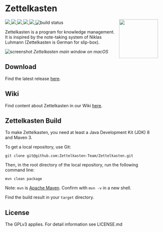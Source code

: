 # Zettelkasten

<img src="src/main/resources/de/danielluedecke/zettelkasten/resources/icons/zkn3-256x256.png" height="128" align="right"/>

<p>
    <a href="https://github.com/Zettelkasten-Team/Zettelkasten/releases" alt="Release">
        <img src="https://img.shields.io/github/release/Zettelkasten-Team/Zettelkasten.svg" />
    </a>
     <a href="https://github.com/Zettelkasten-Team/Zettelkasten/releases" alt="Downloads">
        <img src="https://img.shields.io/github/downloads/Zettelkasten-Team/Zettelkasten/total.svg" />
     </a>       
     <a href="https://github.com/Zettelkasten-Team/Zettelkasten/issues" alt="Resolution time">
        <img src="http://isitmaintained.com/badge/resolution/Zettelkasten-Team/Zettelkasten.svg" />
    </a>
     <a href="https://github.com/Zettelkasten-Team/Zettelkasten/issues" alt="Open Issues">
        <img src="http://isitmaintained.com/badge/open/Zettelkasten-Team/Zettelkasten.svg" />
     </a>            
    <a href="https://github.com/Zettelkasten-Team/Zettelkasten/graphs/contributors" alt="Contributors">
        <img src="https://img.shields.io/github/contributors/Zettelkasten-Team/Zettelkasten" />
    </a>
    <img src="https://github.com/Zettelkasten-Team/Zettelkasten/workflows/Java%20CI%20with%20Maven/badge.svg" alt="build status"/>
</p>


Zettelkasten is a program for knowledge management. It is inspired by the note-taking system of Niklas Luhmann (Zettelkasten is German for slip-box).

![screenshot](http://zettelkasten.danielluedecke.de/img/gallery/zkn1.png)
*Zettelkasten main window on macOS*

## Download

Find the latest release [here](https://github.com/Zettelkasten-Team/Zettelkasten/releases).

## Wiki

Find content about Zettelkasten in our Wiki [here](https://github.com/Zettelkasten-Team/Zettelkasten/wiki).

## Zettelkasten Build

To make Zettelkasten, you need at least a Java Development Kit (JDK) 8 and Maven 3.  

To get a local repository, use Git:

```shell
git clone git@github.com:Zettelkasten-Team/Zettelkasten.git
```

Then, in the root directory of the local repository, run the following command line:

```shell
mvn clean package
```
Note: `mvn` is [Apache Maven](https://maven.apache.org/install.html). Confirm with `mvn -v` in a new shell.

Find the build result in your `target` directory.


## License

The GPLv3 applies. For detail information see LICENSE.md
